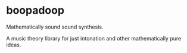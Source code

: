 # boopadoop
Mathematically sound sound synthesis.

A music theory library for just intonation and other mathematically pure ideas.
